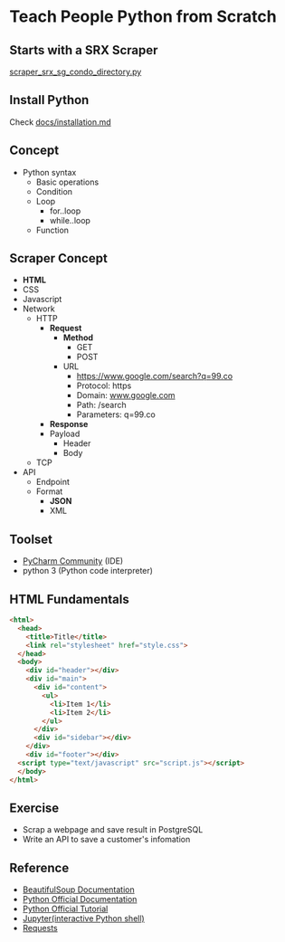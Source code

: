 # Teach People Python from Scratch

## Starts with a SRX Scraper
[scraper_srx_sg_condo_directory.py](scraper_srx_sg_condo_directory.py)

## Install Python
Check [docs/installation.md](docs/installation.md)

## Concept
* Python syntax
    * Basic operations
    * Condition
    * Loop
        * for..loop
        * while..loop
    * Function


## Scraper Concept
* **HTML**
* CSS
* Javascript
* Network
    * HTTP
        * **Request**
            * **Method**
                * GET
                * POST
            * URL
                * https://www.google.com/search?q=99.co
                * Protocol: https
                * Domain: www.google.com
                * Path: /search
                * Parameters: q=99.co
        * **Response**
        * Payload
            * Header
            * Body
    * TCP
* API
    * Endpoint
    * Format
        * **JSON**
        * XML

## Toolset
* [PyCharm Community](https://www.jetbrains.com/pycharm/download/#section=mac) (IDE)
* python 3 (Python code interpreter)

## HTML Fundamentals
```html
<html>
  <head>
    <title>Title</title>
    <link rel="stylesheet" href="style.css">
  </head>
  <body>
    <div id="header"></div>
    <div id="main">
      <div id="content">
        <ul>
          <li>Item 1</li>
          <li>Item 2</li>
        </ul>
      </div>
      <div id="sidebar"></div>
    </div>
    <div id="footer"></div>
  <script type="text/javascript" src="script.js"></script>
  </body>
</html>
```

## Exercise
* Scrap a webpage and save result in PostgreSQL
* Write an API to save a customer's infomation

## Reference
* [BeautifulSoup Documentation](https://www.crummy.com/software/BeautifulSoup/bs4/doc/)
* [Python Official Documentation](https://docs.python.org/3/)
* [Python Official Tutorial](https://docs.python.org/3/tutorial/)
* [Jupyter(interactive Python shell)](https://jupyter.org/)
* [Requests](https://requests.readthedocs.io/en/master/)
